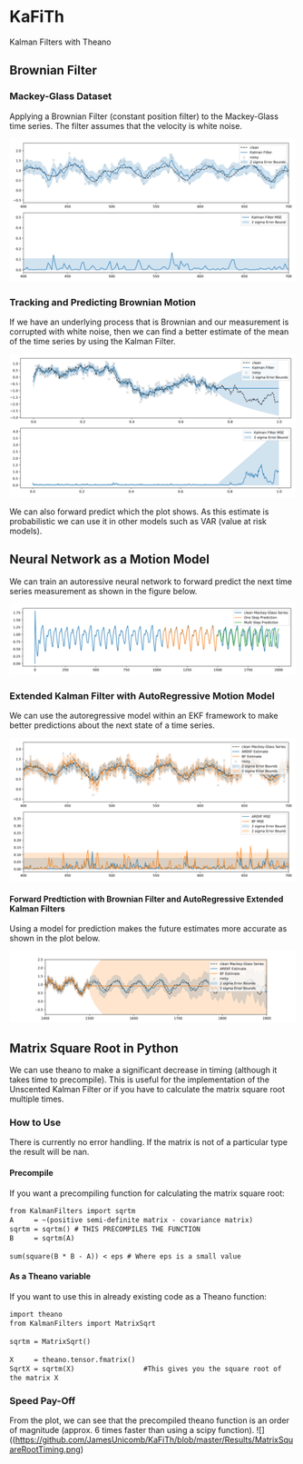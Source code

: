 # KaFiTh
Kalman Filters with Theano


## Brownian Filter
### Mackey-Glass Dataset

Applying a Brownian Filter (constant position filter) to the Mackey-Glass time series. The filter assumes that the velocity is white noise.

![](https://github.com/JamesUnicomb/KaFiTh/blob/master/Results/MackeyGlassBrownianFilter.png)


### Tracking and Predicting Brownian Motion

If we have an underlying process that is Brownian and our measurement is corrupted with white noise, then we can find a better estimate of the mean of the time series by using the Kalman Filter.

![](https://github.com/JamesUnicomb/KaFiTh/blob/master/Results/BrownianMotion1D.png)

We can also forward predict which the plot shows. As this estimate is probabilistic we can use it in other models such as VAR (value at risk models).



## Neural Network as a Motion Model

We can train an autoressive neural network to forward predict the next time series measurement as shown in the figure below.

![](https://github.com/JamesUnicomb/KaFiTh/blob/master/Results/AutoRegressiveModel.png)


### Extended Kalman Filter with AutoRegressive Motion Model

We can use the autoregressive model within an EKF framework to make better predictions about the next state of a time series.

![](https://github.com/JamesUnicomb/KaFiTh/blob/master/Results/AutoRegressiveEKF.png)


#### Forward Predtiction with Brownian Filter and AutoRegressive Extended Kalman Filters

Using a model for prediction makes the future estimates more accurate as shown in the plot below.

![](https://github.com/JamesUnicomb/KaFiTh/blob/master/Results/AutoRegressiveEKFPrediction.png)


## Matrix Square Root in Python

We can use theano to make a significant decrease in timing (although it takes time to precompile). This is useful for the implementation of the Unscented Kalman Filter or if you have to calculate the matrix square root multiple times.

### How to Use
There is currently no error handling. If the matrix is not of a particular type the result will be nan.

#### Precompile
If you want a precompiling function for calculating the matrix square root:
```
from KalmanFilters import sqrtm
A     = ~(positive semi-definite matrix - covariance matrix)
sqrtm = sqrtm() # THIS PRECOMPILES THE FUNCTION
B     = sqrtm(A)

sum(square(B * B - A)) < eps # Where eps is a small value
```

#### As a Theano variable
If you want to use this in already existing code as a Theano function:
```
import theano
from KalmanFilters import MatrixSqrt

sqrtm = MatrixSqrt()

X     = theano.tensor.fmatrix()
SqrtX = sqrtm(X)                 #This gives you the square root of the matrix X
```


### Speed Pay-Off
From the plot, we can see that the precompiled theano function is an order of magnitude (approx. 6 times faster than using a scipy function).
![]((https://github.com/JamesUnicomb/KaFiTh/blob/master/Results/MatrixSquareRootTiming.png)
